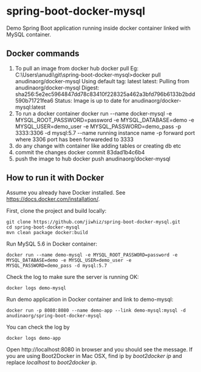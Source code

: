 # spring-boot-docker-mysql
Demo Spring Boot application running inside docker container linked with MySQL container.


Docker commands
-----------------------------------------
1. To pull an image from docker hub
   docker pull <image-name> 
   Eg: 
	C:\Users\anudi\git\spring-boot-docker-mysql>docker pull anudinaorg/docker-mysql
	Using default tag: latest
	latest: Pulling from anudinaorg/docker-mysql
	Digest: sha256:5e2ec5964847dd78c83410f228325a462a3bfd796b6133b2bdd590b71721fea6
	Status: Image is up to date for anudinaorg/docker-mysql:latest
2. To run a docker container
   docker run --name docker-mysql -e MYSQL_ROOT_PASSWORD=password -e MYSQL_DATABASE=demo -e MYSQL_USER=demo_user -e MYSQL_PASSWORD=demo_pass -p 3333:3306 -d mysql:5.7
   --name running instance name 
   -p forward port where 3306 port has been forwareded to 3333
3. do any change with container like adding tables or creating db etc
4. commit the changes
   docker commit 83dad1b4c6b4<Container-Id>
5. push the image to hub
    docker push anudinaorg/docker-mysql
    


## How to run it with Docker
Assume you already have Docker installed. See https://docs.docker.com/installation/.

First, clone the project and build locally:

~~~
git clone https://github.com/jiwhiz/spring-boot-docker-mysql.git
cd spring-boot-docker-mysql
mvn clean package docker:build
~~~

Run MySQL 5.6 in Docker container:

~~~
docker run --name demo-mysql -e MYSQL_ROOT_PASSWORD=password -e MYSQL_DATABASE=demo -e MYSQL_USER=demo_user -e MYSQL_PASSWORD=demo_pass -d mysql:5.7
~~~

Check the log to make sure the server is running OK:
~~~
docker logs demo-mysql
~~~

Run demo application in Docker container and link to demo-mysql:

~~~
docker run -p 8080:8080 --name demo-app --link demo-mysql:mysql -d anudinaorg/spring-boot-docker-mysql
~~~

You can check the log by
~~~
docker logs demo-app
~~~

Open http://localhost:8080 in browser and you should see the message. If you are using Boot2Docker in Mac OSX, 
find ip by *boot2docker ip* and replace _localhost_ to _boot2docker ip_.

